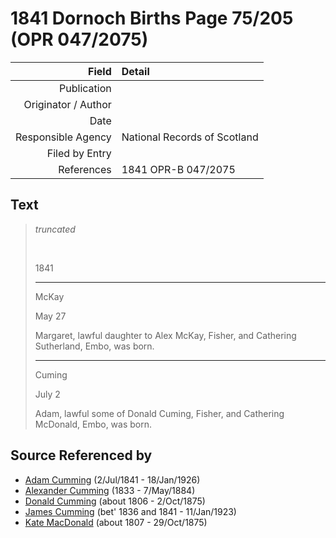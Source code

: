 ﻿---
layout: page
permalink: /sources/s48526604
---

# 1841 Dornoch Births Page 75/205 (OPR 047/2075)

Field | Detail
---:|:---
Publication | 
Originator / Author | 
Date | 
Responsible Agency | National Records of Scotland
Filed by Entry | 
References | 1841 OPR-B 047/2075

## Text

> _truncated_
>
> <br/>
>
> 1841
>
> ---
>
> McKay
>
> May 27
>
> Margaret, lawful daughter to Alex McKay, Fisher, and Cathering Sutherland, Embo, was born.
>
> ---
>
> Cuming
>
> July 2
>
> Adam, lawful some of Donald Cuming, Fisher, and Cathering McDonald, Embo, was born.
>

## Source Referenced by

* [Adam Cumming](../people/@55409960@-adam-cumming-b1841-7-2-d1926-1-18.md) (2/Jul/1841 - 18/Jan/1926)
* [Alexander Cumming](../people/@7028096@-alexander-cumming-b1833-d1884-5-7.md) (1833 - 7/May/1884)
* [Donald Cumming](../people/@45726416@-donald-cumming-b1806-d1875-10-2.md) (about 1806 - 2/Oct/1875)
* [James Cumming](../people/@66384942@-james-cumming-b1836~1841-d1923-1-11.md) (bet' 1836 and 1841 - 11/Jan/1923)
* [Kate MacDonald](../people/@28255030@-kate-macdonald-b1807-d1875-10-29.md) (about 1807 - 29/Oct/1875)
